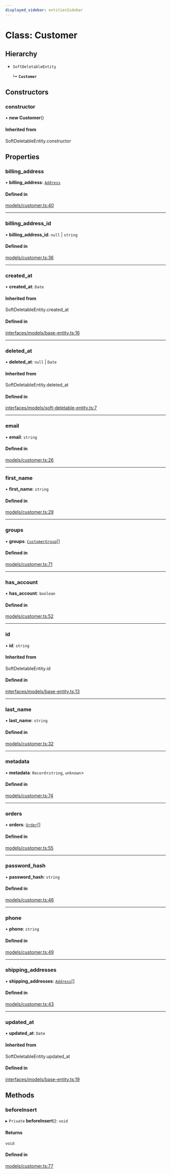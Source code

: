 ```yaml
---
displayed_sidebar: entitiesSidebar
---
```


# Class: Customer

## Hierarchy

- `SoftDeletableEntity`

  ↳ **`Customer`**

## Constructors

### constructor

• **new Customer**()

#### Inherited from

SoftDeletableEntity.constructor

## Properties

### billing\_address

• **billing\_address**: [`Address`](Address.md)

#### Defined in

[models/customer.ts:40](https://github.com/medusajs/medusa/blob/9dcd62c73/packages/medusa/src/models/customer.ts#L40)

___

### billing\_address\_id

• **billing\_address\_id**: ``null`` \| `string`

#### Defined in

[models/customer.ts:36](https://github.com/medusajs/medusa/blob/9dcd62c73/packages/medusa/src/models/customer.ts#L36)

___

### created\_at

• **created\_at**: `Date`

#### Inherited from

SoftDeletableEntity.created\_at

#### Defined in

[interfaces/models/base-entity.ts:16](https://github.com/medusajs/medusa/blob/9dcd62c73/packages/medusa/src/interfaces/models/base-entity.ts#L16)

___

### deleted\_at

• **deleted\_at**: ``null`` \| `Date`

#### Inherited from

SoftDeletableEntity.deleted\_at

#### Defined in

[interfaces/models/soft-deletable-entity.ts:7](https://github.com/medusajs/medusa/blob/9dcd62c73/packages/medusa/src/interfaces/models/soft-deletable-entity.ts#L7)

___

### email

• **email**: `string`

#### Defined in

[models/customer.ts:26](https://github.com/medusajs/medusa/blob/9dcd62c73/packages/medusa/src/models/customer.ts#L26)

___

### first\_name

• **first\_name**: `string`

#### Defined in

[models/customer.ts:29](https://github.com/medusajs/medusa/blob/9dcd62c73/packages/medusa/src/models/customer.ts#L29)

___

### groups

• **groups**: [`CustomerGroup`](CustomerGroup.md)[]

#### Defined in

[models/customer.ts:71](https://github.com/medusajs/medusa/blob/9dcd62c73/packages/medusa/src/models/customer.ts#L71)

___

### has\_account

• **has\_account**: `boolean`

#### Defined in

[models/customer.ts:52](https://github.com/medusajs/medusa/blob/9dcd62c73/packages/medusa/src/models/customer.ts#L52)

___

### id

• **id**: `string`

#### Inherited from

SoftDeletableEntity.id

#### Defined in

[interfaces/models/base-entity.ts:13](https://github.com/medusajs/medusa/blob/9dcd62c73/packages/medusa/src/interfaces/models/base-entity.ts#L13)

___

### last\_name

• **last\_name**: `string`

#### Defined in

[models/customer.ts:32](https://github.com/medusajs/medusa/blob/9dcd62c73/packages/medusa/src/models/customer.ts#L32)

___

### metadata

• **metadata**: `Record`<`string`, `unknown`\>

#### Defined in

[models/customer.ts:74](https://github.com/medusajs/medusa/blob/9dcd62c73/packages/medusa/src/models/customer.ts#L74)

___

### orders

• **orders**: [`Order`](Order.md)[]

#### Defined in

[models/customer.ts:55](https://github.com/medusajs/medusa/blob/9dcd62c73/packages/medusa/src/models/customer.ts#L55)

___

### password\_hash

• **password\_hash**: `string`

#### Defined in

[models/customer.ts:46](https://github.com/medusajs/medusa/blob/9dcd62c73/packages/medusa/src/models/customer.ts#L46)

___

### phone

• **phone**: `string`

#### Defined in

[models/customer.ts:49](https://github.com/medusajs/medusa/blob/9dcd62c73/packages/medusa/src/models/customer.ts#L49)

___

### shipping\_addresses

• **shipping\_addresses**: [`Address`](Address.md)[]

#### Defined in

[models/customer.ts:43](https://github.com/medusajs/medusa/blob/9dcd62c73/packages/medusa/src/models/customer.ts#L43)

___

### updated\_at

• **updated\_at**: `Date`

#### Inherited from

SoftDeletableEntity.updated\_at

#### Defined in

[interfaces/models/base-entity.ts:19](https://github.com/medusajs/medusa/blob/9dcd62c73/packages/medusa/src/interfaces/models/base-entity.ts#L19)

## Methods

### beforeInsert

▸ `Private` **beforeInsert**(): `void`

#### Returns

`void`

#### Defined in

[models/customer.ts:77](https://github.com/medusajs/medusa/blob/9dcd62c73/packages/medusa/src/models/customer.ts#L77)
